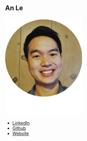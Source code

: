 An Le
------------

![](photos/an-le.png)

* [LinkedIn](https://www.linkedin.com/in/anle1991/)
* [Github](https://github.com/anle1991)
* [Website](https://anle1991.github.io/)
